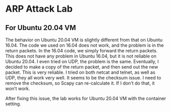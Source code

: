 # ARP Attack Lab

## For Ubuntu 20.04 VM

The behavior on Ubuntu 20.04 VM is slightly different from that 
on Ubuntu 16.04. The code we used on 16.04 does not work, and
the problem is in the return packets. In the 16.04 code,
we simply forward the return packets. This does not have any problem in Ubuntu 16.04, but it
is not reliable on Ubuntu 20.04. I even tried on UDP, the problem is the same. Eventually, I decided to make
a copy of the return packet, and then send out the new packet. This is very reliable. I tried on both netcat
and telnet, as well as UDP, they all work very well. It seems to be the checksum issue. I need to remove
the checksum, so Scapy can re-calculate it. If I don’t do that, it won’t work.


After fixing this issue, the lab works for Ubuntu 20.04 VM with the container setting.

